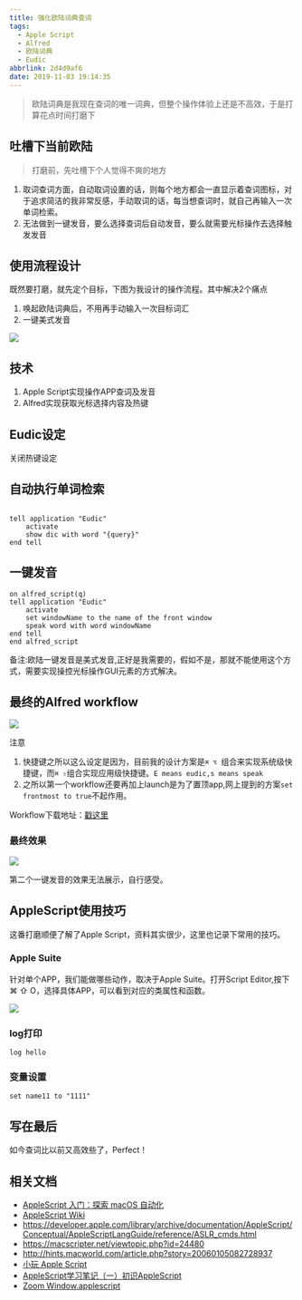 ```yaml
---
title: 强化欧陆词典查词
tags:
  - Apple Script
  - Alfred
  - 欧陆词典
  - Eudic
abbrlink: 2d4d9af6
date: 2019-11-03 19:14:35
---
```

> 欧陆词典是我现在查词的唯一词典，但整个操作体验上还是不高效，于是打算花点时间打磨下

## 吐槽下当前欧陆

> 打磨前，先吐槽下个人觉得不爽的地方

1. 取词查词方面，自动取词设置的话，则每个地方都会一直显示着查词图标，对于追求简洁的我非常反感，手动取词的话，每当想查词时，就自己再输入一次单词检索。
2. 无法做到一键发音，要么选择查词后自动发音，要么就需要光标操作去选择触发发音

## 使用流程设计

既然要打磨，就先定个目标，下图为我设计的操作流程。其中解决2个痛点

1. 唤起欧陆词典后，不用再手动输入一次目标词汇
2. 一键美式发音

![](https://static.1991421.cn/2019-11-03-eudic.png)

## 技术
1. Apple Script实现操作APP查词及发音
2. Alfred实现获取光标选择内容及热键

## Eudic设定
关闭热键设定

## 自动执行单词检索

```applescript

tell application "Eudic"
	activate
	show dic with word "{query}"
end tell
```

## 一键发音

```applescript
on alfred_script(q)
tell application "Eudic"
	activate
	set windowName to the name of the front window
	speak word with word windowName
end tell
end alfred_script
```

备注:欧陆一键发音是美式发音,正好是我需要的，假如不是，那就不能使用这个方式，需要实现操控光标操作GUI元素的方式解决。


## 最终的Alfred workflow

![](https://static.1991421.cn/2019-11-03-110030.png)

注意

1.  快捷键之所以这么设定是因为，目前我的设计方案是`⌘ ⌥ `组合来实现系统级快捷键，而`⌘ ⇧`组合实现应用级快捷键。`E means eudic,s means speak`
2. 之所以第一个workflow还要再加上launch是为了置顶app,网上提到的方案`set frontmost to true`不起作用。

Workflow下载地址：[戳这里](https://github.com/alanhg/alfred-workflows/tree/master/eudic-tools)

### 最终效果
![](https://static.1991421.cn/2019-11-03-auto%20search%20by%20selection.gif)

第二个一键发音的效果无法展示，自行感受。

## AppleScript使用技巧

这番打磨顺便了解了Apple Script，资料其实很少，这里也记录下常用的技巧。

### Apple Suite
针对单个APP，我们能做哪些动作，取决于Apple Suite。打开Script Editor,按下⌘ ⇧ O，选择具体APP，可以看到对应的类属性和函数。

![](https://static.1991421.cn/2019-11-03-112459.png)

### log打印

```applescript
log hello
```
### 变量设置

```
set name11 to "1111"
```

## 写在最后
如今查词比以前又高效些了，Perfect！

## 相关文档

- [AppleScript 入门：探索 macOS 自动化](https://sspai.com/post/46912)
- [AppleScript Wiki](https://zh.wikipedia.org/zh-hans/AppleScript)
- https://developer.apple.com/library/archive/documentation/AppleScript/Conceptual/AppleScriptLangGuide/reference/ASLR_cmds.html
- https://macscripter.net/viewtopic.php?id=24480
- http://hints.macworld.com/article.php?story=20060105082728937
- [小玩 Apple Script
](https://medium.com/@forsil/%E5%B0%8F%E7%8E%A9-apple-script-24c5931ce311)
- [AppleScript学习笔记（一）初识AppleScript](https://blog.csdn.net/jymn_chen/article/details/19755895)
- [Zoom Window.applescript](https://github.com/wafflesnatcha/AppleScripts/blob/master/Windows/Zoom%20Window.applescript)
